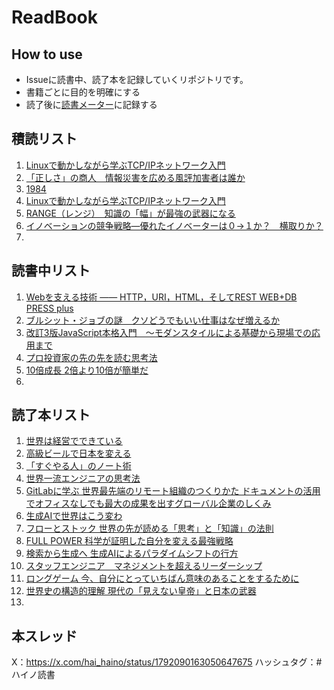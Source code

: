 # ReadBook
## How to use
- Issueに読書中、読了本を記録していくリポジトリです。
- 書籍ごとに目的を明確にする
- 読了後に[読書メーター](https://bookmeter.com/home)に記録する

## 積読リスト
1. [Linuxで動かしながら学ぶTCP/IPネットワーク入門](https://github.com/haino357/ReadBook/issues/7)
2. [「正しさ」の商人　情報災害を広める風評加害者は誰か](https://github.com/haino357/ReadBook/issues/16)
3. [1984](https://github.com/haino357/ReadBook/issues/20)
4. [Linuxで動かしながら学ぶTCP/IPネットワーク入門](https://github.com/haino357/ReadBook/issues/7)
5. [RANGE（レンジ）　知識の「幅」が最強の武器になる](https://github.com/haino357/ReadBook/issues/26)
6. [イノベーションの競争戦略―優れたイノベーターは０→１か？　横取りか？](https://github.com/haino357/ReadBook/issues/28)
7. []()

## 読書中リスト
1. [Webを支える技術 ―― HTTP，URI，HTML，そしてREST WEB+DB PRESS plus](https://github.com/haino357/ReadBook/issues/15)
2. [ブルシット・ジョブの謎　クソどうでもいい仕事はなぜ増えるか](https://github.com/haino357/ReadBook/issues/13)
3. [改訂3版JavaScript本格入門　～モダンスタイルによる基礎から現場での応用まで](https://github.com/haino357/ReadBook/issues/19)
4. [プロ投資家の先の先を読む思考法](https://github.com/haino357/ReadBook/issues/27)
5. [10倍成長 2倍より10倍が簡単だ](https://github.com/haino357/ReadBook/issues/29)
6. []()

## 読了本リスト
1. [世界は経営でできている](https://github.com/haino357/ReadBook/issues/8)
2. [高級ビールで日本を変える](https://github.com/haino357/ReadBook/issues/11)
3. [「すぐやる人」のノート術](https://github.com/haino357/ReadBook/issues/14)
4. [世界一流エンジニアの思考法](https://github.com/haino357/ReadBook/issues/17)
5. [GitLabに学ぶ 世界最先端のリモート組織のつくりかた ドキュメントの活用でオフィスなしでも最大の成果を出すグローバル企業のしくみ](https://github.com/haino357/ReadBook/issues/9)
6. [生成AIで世界はこう変わ](https://github.com/haino357/ReadBook/issues/18)
7. [フローとストック 世界の先が読める「思考」と「知識」の法則](https://github.com/haino357/ReadBook/issues/21)
8. [FULL POWER 科学が証明した自分を変える最強戦略](https://github.com/haino357/ReadBook/issues/23)
9. [検索から生成へ 生成AIによるパラダイムシフトの行方](https://github.com/haino357/ReadBook/issues/22)
10. [スタッフエンジニア　マネジメントを超えるリーダーシップ](https://github.com/haino357/ReadBook/issues/10)
11. [ロングゲーム 今、自分にとっていちばん意味のあることをするために](https://amzn.asia/d/0RE3kOL)
12. [世界史の構造的理解 現代の「見えない皇帝」と日本の武器](https://github.com/haino357/ReadBook/issues/25)
13. 

## 本スレッド
X：https://x.com/hai_haino/status/1792090163050647675
ハッシュタグ：#ハイノ読書